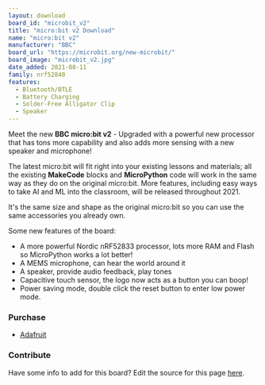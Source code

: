 ```yaml
---
layout: download
board_id: "microbit_v2"
title: "micro:bit v2 Download"
name: "micro:bit v2"
manufacturer: "BBC"
board_url: "https://microbit.org/new-microbit/"
board_image: "microbit_v2.jpg"
date_added: 2021-08-11
family: nrf52840
features:
  - Bluetooth/BTLE
  - Battery Charging
  - Solder-Free Alligator Clip
  - Speaker
---
```


Meet the new **BBC micro:bit v2** - Upgraded with a powerful new processor that has tons more capability and also adds more sensing with a new speaker and microphone!

The latest micro:bit will fit right into your existing lessons and materials; all the existing **MakeCode** blocks and **MicroPython** code will work in the same way as they do on the original micro:bit. More features, including easy ways to take AI and ML into the classroom, will be released throughout 2021.

It's the same size and shape as the original micro:bit so you can use the same accessories you already own.

Some new features of the board:

- A more powerful Nordic nRF52833 processor, lots more RAM and Flash so MicroPython works a lot better!
- A MEMS microphone, can hear the world around it
- A speaker, provide audio feedback, play tones
- Capacitive touch sensor, the logo now acts as a button you can boop!
- Power saving mode, double click the reset button to enter low power mode.

### Purchase
- [Adafruit](https://www.adafruit.com/product/4781)

### Contribute
Have some info to add for this board? Edit the source for this page [here](https://github.com/adafruit/circuitpython-org/edit/main/_board/{{page.board_id}}.md).
